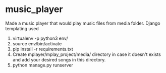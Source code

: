 # music_player
Made a music player that would play music files from media folder. Django templating used

1. virtualenv -p python3 env/
2. source env/bin/activate
3. pip install -r requirements.txt
4. Create mplayer/mplay_project/media/ directory in case it doesn't exists and
   add your desired songs in this directory.
5. python manage.py runserver
